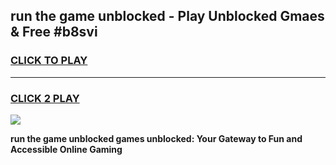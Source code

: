 
## run the game unblocked - Play Unblocked Gmaes & Free #b8svi
<h3>
<a href="https://news.freeplayer.one?title=run_the_game_unblocked&ref=03M">CLICK TO PLAY</a></h3>
<hr>

<h3>
<a href="https://news.freeplayer.one?title=run_the_game_unblocked&ref=03M">CLICK 2 PLAY</a>
  
</h3>

<a href="https://news.freeplayer.one?title=run_the_game_unblocked&ref=03M"><img src="https://clearcache.store/games.png"></a>


**run the game unblocked games unblocked: Your Gateway to Fun and Accessible Online Gaming**
